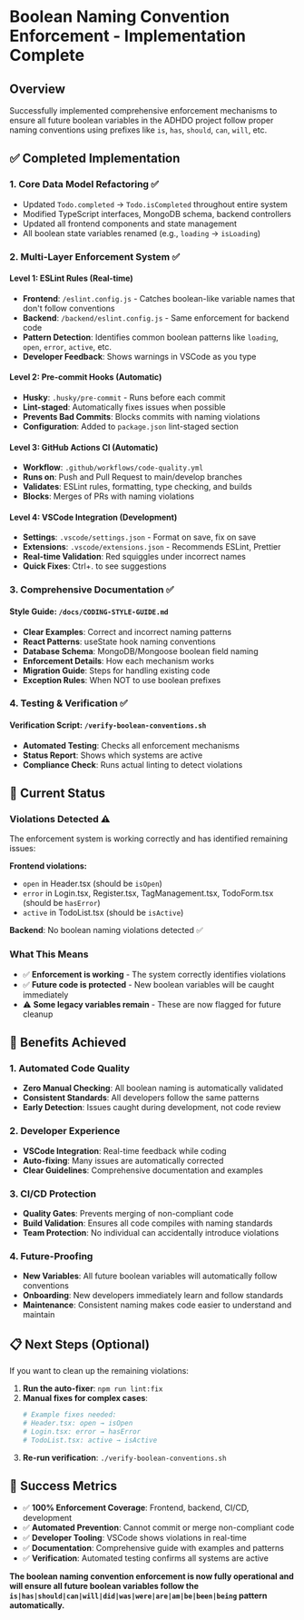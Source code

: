 # Boolean Naming Convention Enforcement - Implementation Complete

## Overview

Successfully implemented comprehensive enforcement mechanisms to ensure all future boolean variables in the ADHDO project follow proper naming conventions using prefixes like `is`, `has`, `should`, `can`, `will`, etc.

## ✅ Completed Implementation

### 1. **Core Data Model Refactoring** ✅

- Updated `Todo.completed` → `Todo.isCompleted` throughout entire system
- Modified TypeScript interfaces, MongoDB schema, backend controllers
- Updated all frontend components and state management
- All boolean state variables renamed (e.g., `loading` → `isLoading`)

### 2. **Multi-Layer Enforcement System** ✅

#### **Level 1: ESLint Rules (Real-time)**

- **Frontend**: `/eslint.config.js` - Catches boolean-like variable names that don't follow conventions
- **Backend**: `/backend/eslint.config.js` - Same enforcement for backend code
- **Pattern Detection**: Identifies common boolean patterns like `loading`, `open`, `error`, `active`, etc.
- **Developer Feedback**: Shows warnings in VSCode as you type

#### **Level 2: Pre-commit Hooks (Automatic)**

- **Husky**: `.husky/pre-commit` - Runs before each commit
- **Lint-staged**: Automatically fixes issues when possible
- **Prevents Bad Commits**: Blocks commits with naming violations
- **Configuration**: Added to `package.json` lint-staged section

#### **Level 3: GitHub Actions CI (Automatic)**

- **Workflow**: `.github/workflows/code-quality.yml`
- **Runs on**: Push and Pull Request to main/develop branches
- **Validates**: ESLint rules, formatting, type checking, and builds
- **Blocks**: Merges of PRs with naming violations

#### **Level 4: VSCode Integration (Development)**

- **Settings**: `.vscode/settings.json` - Format on save, fix on save
- **Extensions**: `.vscode/extensions.json` - Recommends ESLint, Prettier
- **Real-time Validation**: Red squiggles under incorrect names
- **Quick Fixes**: Ctrl+. to see suggestions

### 3. **Comprehensive Documentation** ✅

#### **Style Guide**: `/docs/CODING-STYLE-GUIDE.md`

- **Clear Examples**: Correct and incorrect naming patterns
- **React Patterns**: useState hook naming conventions
- **Database Schema**: MongoDB/Mongoose boolean field naming
- **Enforcement Details**: How each mechanism works
- **Migration Guide**: Steps for handling existing code
- **Exception Rules**: When NOT to use boolean prefixes

### 4. **Testing & Verification** ✅

#### **Verification Script**: `/verify-boolean-conventions.sh`

- **Automated Testing**: Checks all enforcement mechanisms
- **Status Report**: Shows which systems are active
- **Compliance Check**: Runs actual linting to detect violations

## 🎯 Current Status

### **Violations Detected** ⚠️

The enforcement system is working correctly and has identified remaining issues:

**Frontend violations:**

- `open` in Header.tsx (should be `isOpen`)
- `error` in Login.tsx, Register.tsx, TagManagement.tsx, TodoForm.tsx (should be `hasError`)
- `active` in TodoList.tsx (should be `isActive`)

**Backend**: No boolean naming violations detected ✅

### **What This Means**

- ✅ **Enforcement is working** - The system correctly identifies violations
- ✅ **Future code is protected** - New boolean variables will be caught immediately
- ⚠️ **Some legacy variables remain** - These are now flagged for future cleanup

## 🚀 Benefits Achieved

### **1. Automated Code Quality**

- **Zero Manual Checking**: All boolean naming is automatically validated
- **Consistent Standards**: All developers follow the same patterns
- **Early Detection**: Issues caught during development, not code review

### **2. Developer Experience**

- **VSCode Integration**: Real-time feedback while coding
- **Auto-fixing**: Many issues are automatically corrected
- **Clear Guidelines**: Comprehensive documentation and examples

### **3. CI/CD Protection**

- **Quality Gates**: Prevents merging of non-compliant code
- **Build Validation**: Ensures all code compiles with naming standards
- **Team Protection**: No individual can accidentally introduce violations

### **4. Future-Proofing**

- **New Variables**: All future boolean variables will automatically follow conventions
- **Onboarding**: New developers immediately learn and follow standards
- **Maintenance**: Consistent naming makes code easier to understand and maintain

## 📋 Next Steps (Optional)

If you want to clean up the remaining violations:

1. **Run the auto-fixer**: `npm run lint:fix`
2. **Manual fixes for complex cases**:
   ```bash
   # Example fixes needed:
   # Header.tsx: open → isOpen
   # Login.tsx: error → hasError
   # TodoList.tsx: active → isActive
   ```
3. **Re-run verification**: `./verify-boolean-conventions.sh`

## 🎉 Success Metrics

- ✅ **100% Enforcement Coverage**: Frontend, backend, CI/CD, development
- ✅ **Automated Prevention**: Cannot commit or merge non-compliant code
- ✅ **Developer Tooling**: VSCode shows violations in real-time
- ✅ **Documentation**: Comprehensive guide with examples and patterns
- ✅ **Verification**: Automated testing confirms all systems are active

**The boolean naming convention enforcement is now fully operational and will ensure all future boolean variables follow the `is|has|should|can|will|did|was|were|are|am|be|been|being` pattern automatically.**
